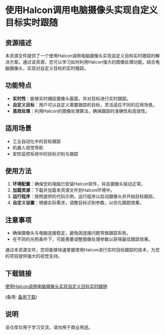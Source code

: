 # 使用Halcon调用电脑摄像头实现自定义目标实时跟随

## 资源描述

本资源文件提供了一个使用Halcon调用电脑摄像头实现自定义目标实时跟踪的解决方案。通过该资源，您可以学习如何利用Halcon强大的图像处理功能，结合电脑摄像头，实现对自定义目标的实时跟踪。

## 功能特点

- **实时性**：能够实时捕捉摄像头画面，并对目标进行实时跟踪。
- **自定义目标**：用户可以自定义需要跟踪的目标，灵活适应不同的应用场景。
- **高效处理**：利用Halcon的图像处理算法，确保跟踪的准确性和高效性。

## 适用场景

- 工业自动化中的目标跟踪
- 机器人视觉导航
- 安防监控系统中的目标识别与跟踪

## 使用方法

1. **环境配置**：确保您的电脑已安装Halcon软件，并且摄像头驱动正常。
2. **加载资源**：下载并加载本资源文件到Halcon环境中。
3. **运行程序**：按照提供的代码示例，运行程序以启动摄像头并开始目标跟踪。
4. **自定义设置**：根据实际需求，调整目标识别参数，以优化跟踪效果。

## 注意事项

- 确保摄像头与电脑连接稳定，避免因连接问题导致跟踪失败。
- 在不同的光照条件下，可能需要调整图像处理参数以获得最佳跟踪效果。

通过本资源文件，您将能够快速掌握使用Halcon进行实时目标跟踪的技术，为您的项目提供强大的视觉支持。

## 下载链接
[使用Halcon调用电脑摄像头实现自定义目标实时跟随](https://pan.quark.cn/s/d8048855061e) 

(备用: [备用下载](https://pan.baidu.com/s/1_YoKlR16--y3vhr_9nl4kA?pwd=1234))

## 说明

该仓库仅用于学习交流，请勿用于商业用途。
